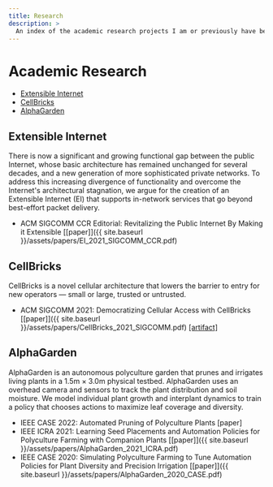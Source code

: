 ```yaml
---
title: Research
description: >
  An index of the academic research projects I am or previously have been a part of.
---
```

# Academic Research

- [Extensible Internet](#extensible-internet)
- [CellBricks](#cellbricks)
- [AlphaGarden](#alphagarden)

## Extensible Internet

There is now a significant and growing functional gap between the public Internet, whose basic architecture has remained unchanged for several decades, and a new generation of more sophisticated private networks. To address this increasing divergence of functionality and overcome the Internet's architectural stagnation, we argue for the creation of an Extensible Internet (EI) that supports in-network services that go beyond best-effort packet delivery.

- ACM SIGCOMM CCR Editorial: Revitalizing the Public Internet By Making it Extensible [[paper]]({{ site.baseurl }}/assets/papers/EI_2021_SIGCOMM_CCR.pdf)

## CellBricks

CellBricks is a novel cellular architecture that lowers the barrier to entry for new operators — small or large, trusted or untrusted.

- ACM SIGCOMM 2021: Democratizing Cellular Access with CellBricks [[paper]]({{ site.baseurl }}/assets/papers/CellBricks_2021_SIGCOMM.pdf) [[artifact]](https://cellbricks.github.io/artifact-sigcomm21/)

## AlphaGarden

AlphaGarden is an autonomous polyculture garden that prunes and irrigates living plants in a 1.5m × 3.0m physical testbed. AlphaGarden uses an overhead camera and sensors to track the plant distribution and soil moisture. We model individual plant growth and interplant dynamics to train a policy that chooses actions to maximize leaf coverage and diversity.

- IEEE CASE 2022: Automated Pruning of Polyculture Plants [paper]
- IEEE ICRA 2021: Learning Seed Placements and Automation Policies for Polyculture Farming with Companion Plants [[paper]]({{ site.baseurl }}/assets/papers/AlphaGarden_2021_ICRA.pdf)
- IEEE CASE 2020: Simulating Polyculture Farming to Tune Automation Policies for Plant Diversity and Precision Irrigation [[paper]]({{ site.baseurl }}/assets/papers/AlphaGarden_2020_CASE.pdf)
